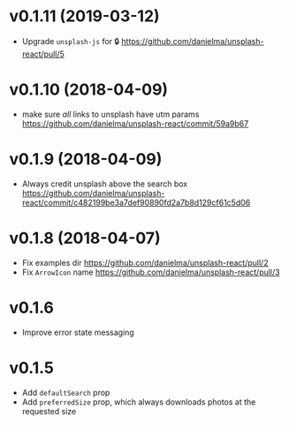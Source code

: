 # v0.1.11 (2019-03-12)

- Upgrade `unsplash-js` for 🔒 https://github.com/danielma/unsplash-react/pull/5

# v0.1.10 (2018-04-09)

- make sure _all_ links to unsplash have utm params https://github.com/danielma/unsplash-react/commit/59a9b67

# v0.1.9 (2018-04-09)

- Always credit unsplash above the search box https://github.com/danielma/unsplash-react/commit/c482199be3a7def90890fd2a7b8d129cf61c5d06

# v0.1.8 (2018-04-07)

- Fix examples dir https://github.com/danielma/unsplash-react/pull/2
- Fix `ArrowIcon` name https://github.com/danielma/unsplash-react/pull/3

# v0.1.6

- Improve error state messaging

# v0.1.5

- Add `defaultSearch` prop
- Add `preferredSize` prop, which always downloads photos at the requested size
